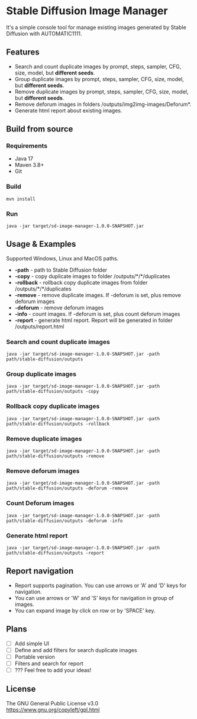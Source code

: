 # Stable Diffusion Image Manager
It's a simple console tool for manage existing images generated by Stable Diffusion with AUTOMATIC1111.

## Features
* Search and count duplicate images by prompt, steps, sampler, CFG, size, model, but **different seeds**.
* Group duplicate images by prompt, steps, sampler, CFG, size, model, but **different seeds**.
* Remove duplicate images by prompt, steps, sampler, CFG, size, model, but **different seeds**.
* Remove deforum images in folders /outputs/img2img-images/Deforum*.
* Generate html report about existing images.

## Build from source

### Requirements
* Java 17
* Maven 3.8+
* Git

### Build
```mvn install```

### Run
```java -jar target/sd-image-manager-1.0.0-SNAPSHOT.jar```

## Usage & Examples
Supported Windows, Linux and MacOS paths.
* **-path** - path to Stable Diffusion folder
* **-copy** - copy duplicate images to folder /outputs/\*/\*/duplicates
* **-rollback** - rollback copy duplicate images from folder /outputs/\*/\*/duplicates
* **-remove** - remove duplicate images. If -deforum is set, plus remove deforum images
* **-deforum** - remove deforum images
* **-info** - count images. If -deforum is set, plus count deforum images
* **-report** - generate html report. Report will be generated in folder /outputs/report.html
### Search and count duplicate images
```java -jar target/sd-image-manager-1.0.0-SNAPSHOT.jar -path path/stable-diffusion/outputs```
### Group duplicate images
```java -jar target/sd-image-manager-1.0.0-SNAPSHOT.jar -path path/stable-diffusion/outputs -copy```
### Rollback copy duplicate images
```java -jar target/sd-image-manager-1.0.0-SNAPSHOT.jar -path path/stable-diffusion/outputs -rollback```
### Remove duplicate images
```java -jar target/sd-image-manager-1.0.0-SNAPSHOT.jar -path path/stable-diffusion/outputs -remove```
### Remove deforum images
```java -jar target/sd-image-manager-1.0.0-SNAPSHOT.jar -path path/stable-diffusion/outputs -deforum -remove```
### Count Deforum images
```java -jar target/sd-image-manager-1.0.0-SNAPSHOT.jar -path path/stable-diffusion/outputs -deforum -info```
### Generate html report
```java -jar target/sd-image-manager-1.0.0-SNAPSHOT.jar -path path/stable-diffusion/outputs -report```

## Report navigation
* Report supports pagination. You can use arrows or 'A' and 'D' keys for navigation.
* You can use arrows or 'W' and 'S' keys for navigation in group of images.
* You can expand image by click on row or by 'SPACE' key.

## Plans
- [ ] Add simple UI
- [ ] Define and add filters for search duplicate images
- [ ] Portable version
- [ ] Filters and search for report
- [ ] ??? Feel free to add your ideas!

## License
The GNU General Public License v3.0 https://www.gnu.org/copyleft/gpl.html